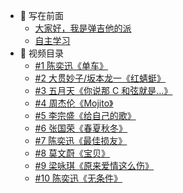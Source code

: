 <!-- - [首页](/) -->

- 📍 写在前面
  - [大家好，我是弹吉他的派](/README.md)
  - [自主学习](/self-learning)
- 📅 视频目录
  - [#1 陈奕迅《单车》](/songs/1_bicycle)
  - [#2 大贯妙子/坂本龙一《红蜻蜓》](/songs/2_aka-tombo)
  - [#3 五月天《你说那 C 和弦就是…》](/songs/3_c-chord)
  - [#4 周杰伦《Mojito》](/songs/4_mojito)
  - [#5 李宗盛《给自己的歌》](/songs/5_jonathans-song)
  - [#6 张国荣《春夏秋冬》](/songs/6_4ji)
  - [#7 陈奕迅《最佳损友》](/songs/7_best-friend)
  - [#8 莫文蔚《宝贝》](/songs/8_darling)
  - [#9 梁咏琪《原来爱情这么伤》](/songs/9_so-love-hurts)
  - [#10 陈奕迅《无条件》](/songs/10_unconditional)
